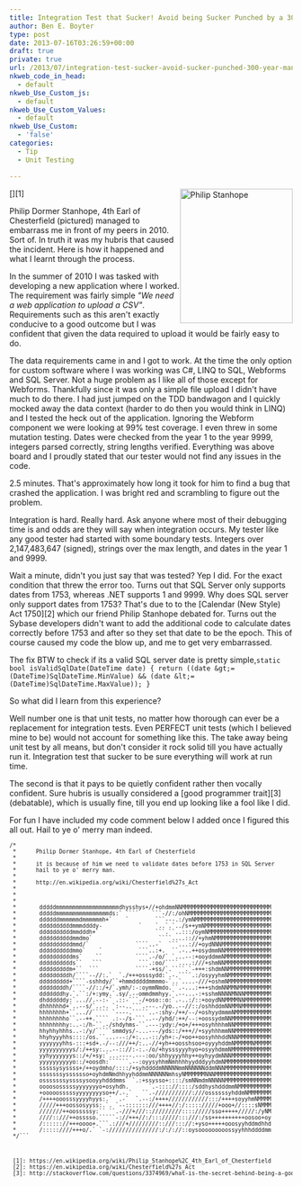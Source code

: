 ```yaml
---
title: Integration Test that Sucker! Avoid being Sucker Punched by a 300 year old Man.
author: Ben E. Boyter
type: post
date: 2013-07-16T03:26:59+00:00
draft: true
private: true
url: /2013/07/integration-test-sucker-avoid-sucker-punched-300-year-man/
nkweb_code_in_head:
  - default
nkweb_Use_Custom_js:
  - default
nkweb_Use_Custom_Values:
  - default
nkweb_Use_Custom:
  - 'false'
categories:
  - Tip
  - Unit Testing

---
```

[<img class="alignnone size-full wp-image-674" style="float: right;" src="http://www.boyter.org/wp-content/uploads/2013/07/200px-Philip_Stanhope_4th_Earl_of_Chesterfield.png" alt="Philip Stanhope" width="200" height="239" />][1]

Philip Dormer Stanhope, 4th Earl of Chesterfield (pictured) managed to embarrass me in front of my peers in 2010. Sort of. In truth it was my hubris that caused the incident. Here is how it happened and what I learnt through the process.

In the summer of 2010 I was tasked with developing a new application where I worked. The requirement was fairly simple _"We need a web application to upload a CSV"_. Requirements such as this aren't exactly conducive to a good outcome but I was confident that given the data required to upload it would be fairly easy to do.

The data requirements came in and I got to work. At the time the only option for custom software where I was working was C#, LINQ to SQL, Webforms and SQL Server. Not a huge problem as I like all of those except for Webforms. Thankfully since it was only a simple file upload I didn't have much to do there. I had just jumped on the TDD bandwagon and I quickly mocked away the data context (harder to do then you would think in LINQ) and I tested the heck out of the application. Ignoring the Webform component we were looking at 99% test coverage. I even threw in some mutation testing. Dates were checked from the year 1 to the year 9999, integers parsed correctly, string lengths verified. Everything was above board and I proudly stated that our tester would not find any issues in the code.

2.5 minutes. That's approximately how long it took for him to find a bug that crashed the application. I was bright red and scrambling to figure out the problem.

Integration is hard. Really hard. Ask anyone where most of their debugging time is and odds are they will say when integration occurs. My tester like any good tester had started with some boundary tests. Integers over 2,147,483,647 (signed), strings over the max length, and dates in the year 1 and 9999.

Wait a minute, didn't you just say that was tested? Yep I did. For the exact condition that threw the error too. Turns out that SQL Server only supports dates from 1753, whereas .NET supports 1 and 9999. Why does SQL server only support dates from 1753? That's due to to the [Calendar (New Style) Act 1750][2] which our friend Philip Stanhope debated for. Turns out the Sybase developers didn't want to add the additional code to calculate dates correctly before 1753 and after so they set that date to be the epoch. This of course caused my code the blow up, and me to get very embarrassed.

The fix BTW to check if its a valid SQL server date is pretty simple,```static bool isValidSqlDate(DateTime date)
{
  return ((date &gt;= (DateTime)SqlDateTime.MinValue) && (date &lt;= (DateTime)SqlDateTime.MaxValue));
}```

So what did I learn from this experience?

Well number one is that unit tests, no matter how thorough can ever be a replacement for integration tests. Even PERFECT unit tests (which I believed mine to be) would not account for something like this. The take away being unit test by all means, but don't consider it rock solid till you have actually run it. Integration test that sucker to be sure everything will work at run time.

The second is that it pays to be quietly confident rather then vocally confident. Sure hubris is usually considered a [good programmer trait][3] (debatable), which is usually fine, till you end up looking like a fool like I did.

For fun I have included my code comment below I added once I figured this all out. Hail to ye o' merry man indeed.
  
<small></small>

<pre style="font-size: 0.7em;">/*
 *      Philip Dormer Stanhope, 4th Earl of Chesterfield
 *
 *      it is because of him we need to validate dates before 1753 in SQL Server
 *      hail to ye o' merry man.
 *
 *      http://en.wikipedia.org/wiki/Chesterfield%27s_Act
 *
 *
 *
 *       dddddmmmmmmmmmmmmmmmmmmmdhysshys+//+ohdmmNNMMMMMMMMMMMMMMMMMMMMMMMMMMM
 *       dddddmmmmmmmmmmmmmmmmds:` ````    ```-//:/ohNMMMMMMMMMMMMMMMMMMMMMMMMM
 *       ddddddmmmmmmdmmmmmmh+`    `        ```---.:/ymNMMMMMMMMMMMMMMMMMMMMMMM
 *       ddddddddddmmmddddy-           `    `..`.`../s++ymNMMMMMMMMMMMMMMMMMMMM
 *       ddddddddddmmdddh+`                 ```.``..:::/oymNMMMMMMMMMMMMMMMMMMM
 *       ddddddddddmmdmo`                    ````....:://+yhmNMMMMMMMMMMMMMMMMM
 *       ddddddddddmmd/`              ````..-`  ```...://+oydNNNMMMMMMMMMMMMMMM
 *       ddddddddddmmo`    `           ```..:+.  ``.-..++osydmmNNMMMMMMMMMMMMMM
 *       ddddddddddms`    ``          ````.-/o/` `...--:+ooyddmmNMMMMMMMMMMMMMM
 *       dddddddddds``   ```           ```.:oo/````....:///+shmNNMMMMMMMMMMMMMM
 *       dddddddddm+``  ```           ````-+ss/`.````.`-+++:shdmNNMMMMMMMMMMMMM
 *       dddddddddh/````--//:.`  `./+++osssydd:`.-.````.:/osyyyhmNMMMMMMMMMMMMM
 *       ddddddddd+````-sshhdy/``+hmmdddddmmmmo-`..`....-///+oshmNMMMMMMMMMMMMM
 *       ddddddddh/````-//::/+/`.ymh/:-:oymmNmdo.``.-...:+++shdmNNMMNMMMMMMMMMM
 *       dddddddhy.`.``:/+:ymy.`.sy/.--ommdmmhyy.`.--...-:+sshmNNNNMNNNMMMMMMMM
 *       dhddddddy:`...//.--:-` .::-```-/+oso::o:`.-..:/::+ooydNNMMMMNNMMMMMMMM
 *       dhhhhhhd+`..--s/`..-. `:--..```.---.-/yo..--//::/oshhddmNNMMNMMMMMMMMM
 *       hhhhhhhh+``...//````` `----.`````..-:shy-/++/--/+oshyydmmmNMMMMMMMMMMM
 *       hhhhhhhho``.--++.```` .:--/s-```..--/yhd/:++/--:+oossydmNNMMMMMMMMMMMM
 *       hhhhhhhhy:..-:/h-``.-/shdyhms-``.---:ydy:/+o+/+++osyhhhhmNNMMMMMMMMMMM
 *       hhyhhyhhhs..-:/y/`````smmdys/-...---/yds::/+++//+syyhhhmmNNMMMMMMMMMMM
 *       hhyhyyyhhs::::/os.``...---:/+:...-::/yh+:-/+oo++oosyhhhddNNNMMMMMMMMMM
 *       yyyyyyyhhs-:::+sd+.-/--:///++/:..-//+yh++oosshsoo+oyyyhddmNMMMMMNMMMMM
 *       yyyyyyyyyys/:/++sy:...--:://:-:.-/o/+hysssyyyhyo+osyyhdmmNMMMMMMMMMMMM
 *       yyhyyyyyyys::/+/+sy:`...----.---:oo/shhyyyyhhy++oyhyydmNNNMMMMMMMMMMMM
 *       yyyyyyyyyyo::/+oosdh:``````.--:oyysyhhmNmhhhhyydddyyhdmNMMMMMMMMMMMMMM
 *       sssssysyssss+/++oydmho/::::/+syhddddmNNNNNmmNNNNNNddmNNNMMMMMMMMMMMMMM
 *       sssssssysssssso+oyhdmNmdhhyyhddmmNNNNNNmhsyNMMMMMMNNNMMMMMMMMMMMMMMMMM
 *       osssssssyssssysooyyhdddmms` `.:+ssysso+::::/smNNmdmNNNNNMMMMMMMMMMMMMM
 *       oooososssssyyyyyyyo+osyhdh.      `.-:::://::::/sddhyshdddmmNMMMMMMMMMM
 *       +ooooosssssyyyyyyyyso++/.-.`   ``.-///////////:///ossssssyhddmNMMMMMMM
 *       /++++ooosssyyyyhyys:.`  .-`  `.--:/++++////////////:::/++++soyyhmNMMMM
 *       /////+++oossosyyss:.`. `--:::::::///++++//:/::::://///+ooo+//::::sNMMM
 *       ///////++oosssssy:`` ``.-///+///:://///////:::://///sso+++++/////:/yNM
 *       ////::///++osssso.`````-://+++//:/::://///:::///:/ss++++++++++oosoo+oy
 *       /:::::://+++oooo+.```.:///+/////////::///::://:+yso+++++ooosyyhddmdhhd
 *       /:::::////+++o/.` `-:///////////////:/:/://::oysooooooooossyyhhhddddmm
 */```

&nbsp;

 [1]: https://en.wikipedia.org/wiki/Philip_Stanhope%2C_4th_Earl_of_Chesterfield
 [2]: https://en.wikipedia.org/wiki/Chesterfield%27s_Act
 [3]: http://stackoverflow.com/questions/3374969/what-is-the-secret-behind-being-a-good-software-developer
